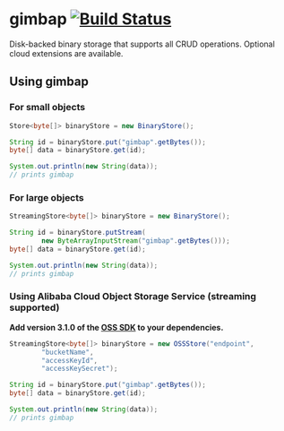 # gimbap [![Build Status](https://travis-ci.org/wowselim/gimbap.svg?branch=master)](https://travis-ci.org/wowselim/gimbap)

Disk-backed binary storage that supports all CRUD operations.
Optional cloud extensions are available.

## Using gimbap

### For small objects
```java
Store<byte[]> binaryStore = new BinaryStore();

String id = binaryStore.put("gimbap".getBytes());
byte[] data = binaryStore.get(id);

System.out.println(new String(data));
// prints gimbap
```

### For large objects
```java
StreamingStore<byte[]> binaryStore = new BinaryStore();

String id = binaryStore.putStream(
        new ByteArrayInputStream("gimbap".getBytes()));
byte[] data = binaryStore.get(id);

System.out.println(new String(data));
// prints gimbap
```

### Using Alibaba Cloud Object Storage Service (streaming supported)
**Add version 3.1.0 of the [OSS SDK](https://github.com/aliyun/aliyun-oss-java-sdk)
to your dependencies.**

```java
StreamingStore<byte[]> binaryStore = new OSSStore("endpoint",
        "bucketName",
        "accessKeyId",
        "accessKeySecret");

String id = binaryStore.put("gimbap".getBytes());
byte[] data = binaryStore.get(id);

System.out.println(new String(data));
// prints gimbap
```
